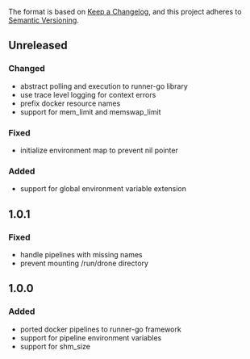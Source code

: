 The format is based on [Keep a Changelog](https://keepachangelog.com/en/1.0.0/),
and this project adheres to [Semantic Versioning](https://semver.org/spec/v2.0.0.html).

## Unreleased
### Changed

- abstract polling and execution to runner-go library
- use trace level logging for context errors
- prefix docker resource names
- support for mem_limit and memswap_limit

### Fixed
- initialize environment map to prevent nil pointer

### Added
- support for global environment variable extension

## 1.0.1
### Fixed

- handle pipelines with missing names
- prevent mounting /run/drone directory

## 1.0.0
### Added

- ported docker pipelines to runner-go framework
- support for pipeline environment variables
- support for shm_size
